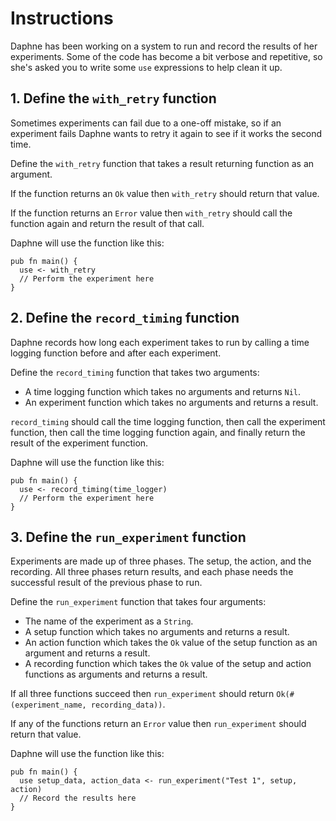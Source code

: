 # Instructions

Daphne has been working on a system to run and record the results of her experiments. Some of the code has become a bit verbose and repetitive, so she's asked you to write some `use` expressions to help clean it up.

## 1. Define the `with_retry` function

Sometimes experiments can fail due to a one-off mistake, so if an experiment fails Daphne wants to retry it again to see if it works the second time.

Define the `with_retry` function that takes a result returning function as an argument.

If the function returns an `Ok` value then `with_retry` should return that value.

If the function returns an `Error` value then `with_retry` should call the function again and return the result of that call.

Daphne will use the function like this:

```gleam
pub fn main() {
  use <- with_retry
  // Perform the experiment here
}
```

## 2. Define the `record_timing` function

Daphne records how long each experiment takes to run by calling a time logging function before and after each experiment.

Define the `record_timing` function that takes two arguments:
- A time logging function which takes no arguments and returns `Nil`.
- An experiment function which takes no arguments and returns a result.

`record_timing` should call the time logging function, then call the experiment function, then call the time logging function again, and finally return the result of the experiment function.

Daphne will use the function like this:

```gleam
pub fn main() {
  use <- record_timing(time_logger)
  // Perform the experiment here
}
```

## 3. Define the `run_experiment` function

Experiments are made up of three phases. The setup, the action, and the recording. All three phases return results, and each phase needs the successful result of the previous phase to run.

Define the `run_experiment` function that takes four arguments:
- The name of the experiment as a `String`.
- A setup function which takes no arguments and returns a result.
- An action function which takes the `Ok` value of the setup function as an argument and returns a result.
- A recording function which takes the `Ok` value of the setup and action functions as arguments and returns a result.

If all three functions succeed then `run_experiment` should return `Ok(#(experiment_name, recording_data))`.

If any of the functions return an `Error` value then `run_experiment` should return that value.

Daphne will use the function like this:

```gleam
pub fn main() {
  use setup_data, action_data <- run_experiment("Test 1", setup, action)
  // Record the results here
}
```
